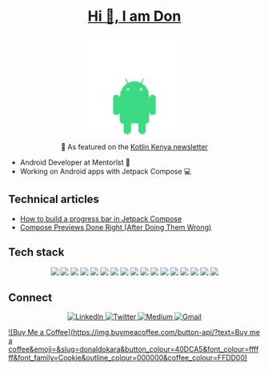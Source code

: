 <h1 align="center"><u>Hi 👋, I am Don</u></h1>
<p align="center">
  <img src="droidy-animation.gif" alt="Droidy character" width="200"/>
</p>

<p align="center">
 📰 As featured on the <a href="https://kotlinkenya.vercel.app/newsletter/episode-27">Kotlin Kenya newsletter</a>
</p>


- Android Developer at Mentorlst 💼
- Working on Android apps with Jetpack Compose 💻

## Technical articles
- [How to build a progress bar in Jetpack Compose](https://medium.com/@donaldokara123/how-to-build-a-progress-bar-in-jetpack-compose-7482643833f0)
- [Compose Previews Done Right (After Doing Them Wrong)](https://medium.com/@donaldokara123/compose-previews-done-right-after-doing-them-wrong-ccd8ee990cf8)

## Tech stack
<p align="center">
  <img src="https://img.shields.io/badge/Jetpack%20Compose-%23000000?logo=jetpackcompose&logoColor=white"/>
  <img src="https://img.shields.io/badge/MVVM-%236DB33F"/>
  <img src="https://img.shields.io/badge/Clean%20Architecture-%236DB33F"/>
  <img src="https://img.shields.io/badge/Retrofit-%23000000?logo=android&logoColor=white"/>
  <img src="https://img.shields.io/badge/Room-%23A8B9CC?logo=android&logoColor=white"/>
  <img src="https://img.shields.io/badge/SQL-%23CC2927?logo=mysql&logoColor=white"/>
  <img src="https://img.shields.io/badge/Firebase-%23FFCA28?logo=firebase&logoColor=black"/>
  <img src="https://img.shields.io/badge/Supabase-%2300E5B1?logo=supabase&logoColor=white"/>
  <img src="https://img.shields.io/badge/Ktor-%23000000?logo=kotlin&logoColor=white"/>
  <img src="https://img.shields.io/badge/Ktor%20Client-%23000000?logo=kotlin&logoColor=white"/>
  <img src="https://img.shields.io/badge/Hilt-%23A97BFF?logo=dagger&logoColor=white"/>
  <img src="https://img.shields.io/badge/Koin-%23000000?logo=kotlin&logoColor=white"/>
  <img src="https://img.shields.io/badge/Git-%23F05033?logo=git&logoColor=white"/>
  <img src="https://img.shields.io/badge/Android%20Studio-%233DDC84?logo=androidstudio&logoColor=white"/>
  <img src="https://img.shields.io/badge/CI%2FCD-%2300C7B7?logo=githubactions&logoColor=white"/>
  <img src="https://img.shields.io/badge/GitHub%20Actions-%232671E5?logo=githubactions&logoColor=white"/>
  <img src="https://img.shields.io/badge/Crashlytics-%2300C7B7?logo=firebase&logoColor=white"/>
</p>


## Connect
<p align="center">
  <a href="https://www.linkedin.com/in/donald-isoe-a21310255/">
    <img src="https://img.shields.io/badge/LinkedIn-0077B5?logo=linkedin&logoColor=white" alt="LinkedIn" height="20"/>
  </a>
  <a href="https://x.com/don_okara">
    <img src="https://img.shields.io/badge/Twitter-1DA1F2?logo=twitter&logoColor=white" alt="Twitter" height="20"/>
  </a>
  <a href="https://medium.com/@donaldokara123">
    <img src="https://img.shields.io/badge/Medium-12100E?logo=medium&logoColor=white" alt="Medium" height="20"/>
  </a>
  <a href="mailto:isoedonald@gmail.com">
    <img src="https://img.shields.io/badge/Gmail-D14836?logo=gmail&logoColor=white" alt="Gmail" height="20"/>
  </a>
</p>

[![Buy Me a Coffee](https://img.buymeacoffee.com/button-api/?text=Buy me a coffee&emoji=&slug=donaldokara&button_colour=40DCA5&font_colour=ffffff&font_family=Cookie&outline_colour=000000&coffee_colour=FFDD00)](https://www.buymeacoffee.com/donaldokara)
